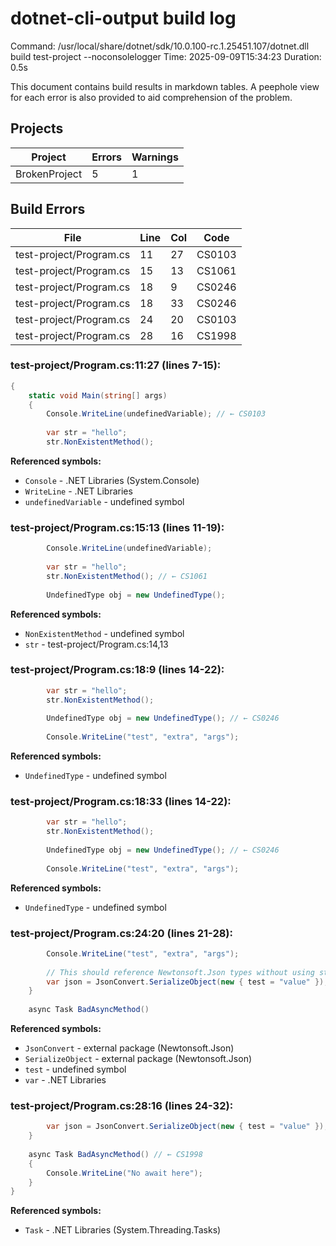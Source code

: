 # dotnet-cli-output build log

Command: /usr/local/share/dotnet/sdk/10.0.100-rc.1.25451.107/dotnet.dll build test-project --noconsolelogger
Time: 2025-09-09T15:34:23
Duration: 0.5s

This document contains build results in markdown tables. A peephole view for each error is also provided to aid comprehension of the problem.

## Projects

| Project | Errors | Warnings |
|---------|--------|----------|
| BrokenProject | 5 | 1 |

## Build Errors

| File | Line | Col | Code |
|------|------|-----|------|
| test-project/Program.cs | 11 | 27 | CS0103 |
| test-project/Program.cs | 15 | 13 | CS1061 |
| test-project/Program.cs | 18 | 9 | CS0246 |
| test-project/Program.cs | 18 | 33 | CS0246 |
| test-project/Program.cs | 24 | 20 | CS0103 |
| test-project/Program.cs | 28 | 16 | CS1998 |

### test-project/Program.cs:11:27 (lines 7-15):

```csharp
{
    static void Main(string[] args)
    {
        Console.WriteLine(undefinedVariable); // ← CS0103
        
        var str = "hello";
        str.NonExistentMethod();
```

**Referenced symbols:**
- `Console` - .NET Libraries (System.Console)
- `WriteLine` - .NET Libraries
- `undefinedVariable` - undefined symbol


### test-project/Program.cs:15:13 (lines 11-19):

```csharp
        Console.WriteLine(undefinedVariable);
        
        var str = "hello";
        str.NonExistentMethod(); // ← CS1061
        
        UndefinedType obj = new UndefinedType();
```

**Referenced symbols:**
- `NonExistentMethod` - undefined symbol
- `str` - test-project/Program.cs:14,13


### test-project/Program.cs:18:9 (lines 14-22):

```csharp
        var str = "hello";
        str.NonExistentMethod();
        
        UndefinedType obj = new UndefinedType(); // ← CS0246
        
        Console.WriteLine("test", "extra", "args");
```

**Referenced symbols:**
- `UndefinedType` - undefined symbol


### test-project/Program.cs:18:33 (lines 14-22):

```csharp
        var str = "hello";
        str.NonExistentMethod();
        
        UndefinedType obj = new UndefinedType(); // ← CS0246
        
        Console.WriteLine("test", "extra", "args");
```

**Referenced symbols:**
- `UndefinedType` - undefined symbol


### test-project/Program.cs:24:20 (lines 21-28):

```csharp
        Console.WriteLine("test", "extra", "args");
        
        // This should reference Newtonsoft.Json types without using statement
        var json = JsonConvert.SerializeObject(new { test = "value" }); // ← CS0103
    }
    
    async Task BadAsyncMethod()
```

**Referenced symbols:**
- `JsonConvert` - external package (Newtonsoft.Json)
- `SerializeObject` - external package (Newtonsoft.Json)
- `test` - undefined symbol
- `var` - .NET Libraries


### test-project/Program.cs:28:16 (lines 24-32):

```csharp
        var json = JsonConvert.SerializeObject(new { test = "value" });
    }
    
    async Task BadAsyncMethod() // ← CS1998
    {
        Console.WriteLine("No await here");
    }
}
```

**Referenced symbols:**
- `Task` - .NET Libraries (System.Threading.Tasks)




